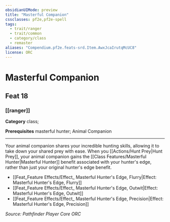 ```yaml
---
obsidianUIMode: preview
title: "Masterful Companion"
cssclasses: pf2e,pf2e-spell
tags:
  - trait/ranger
  - trait/common
  - category/class
  - remaster
aliases: "Compendium.pf2e.feats-srd.Item.AwxJcaIrutqMcUC8"
license: ORC
---
```

# Masterful Companion
## Feat 18
### [[ranger]]

**Category** class; 



**Prerequisites** masterful hunter; Animal Companion
* * *
Your animal companion shares your incredible hunting skills, allowing it to take down your shared prey with ease. When you [[Actions/Hunt Prey|Hunt Prey]], your animal companion gains the [[Class Features/Masterful Hunter|Masterful Hunter]] benefit associated with your hunter's edge, rather than just your original hunter's edge benefit.

*   [[Feat_Feature Effects/Effect_ Masterful Hunter's Edge, Flurry|Effect: Masterful Hunter's Edge, Flurry]]
*   [[Feat_Feature Effects/Effect_ Masterful Hunter's Edge, Outwit|Effect: Masterful Hunter's Edge, Outwit]]
*   [[Feat_Feature Effects/Effect_ Masterful Hunter's Edge, Precision|Effect: Masterful Hunter's Edge, Precision]]

*Source: Pathfinder Player Core*
*ORC*